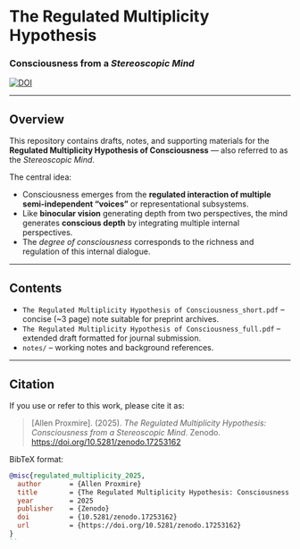 # The Regulated Multiplicity Hypothesis  
### Consciousness from a *Stereoscopic Mind*

[![DOI](https://zenodo.org/badge/DOI/10.5281/zenodo.17253162.svg)](https://doi.org/10.5281/zenodo.17253162)


---

## Overview
This repository contains drafts, notes, and supporting materials for the **Regulated Multiplicity Hypothesis of Consciousness** — also referred to as the *Stereoscopic Mind*.  

The central idea:  
- Consciousness emerges from the **regulated interaction of multiple semi-independent “voices”** or representational subsystems.  
- Like **binocular vision** generating depth from two perspectives, the mind generates **conscious depth** by integrating multiple internal perspectives.  
- The *degree of consciousness* corresponds to the richness and regulation of this internal dialogue.  

---

## Contents
- `The Regulated Multiplicity Hypothesis of Consciousness_short.pdf` – concise (~3 page) note suitable for preprint archives.  
- `The Regulated Multiplicity Hypothesis of Consciousness_full.pdf` – extended draft formatted for journal submission.   
- `notes/` – working notes and background references.  

---

## Citation
If you use or refer to this work, please cite it as:  

> [Allen Proxmire]. (2025). *The Regulated Multiplicity Hypothesis: Consciousness from a Stereoscopic Mind*. Zenodo. https://doi.org/10.5281/zenodo.17253162  



BibTeX format:  
```bibtex
@misc{regulated_multiplicity_2025,
  author       = {Allen Proxmire}
  title        = {The Regulated Multiplicity Hypothesis: Consciousness from a Stereoscopic Mind}
  year         = 2025
  publisher    = {Zenodo}
  doi          = {10.5281/zenodo.17253162}
  url          = {https://doi.org/10.5281/zenodo.17253162}
}
``
